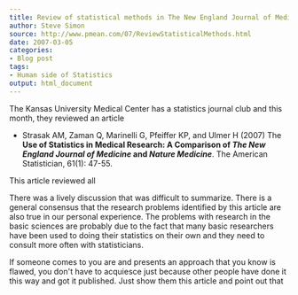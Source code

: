 ```yaml
---
title: Review of statistical methods in The New England Journal of Medicine and Nature Medicine
author: Steve Simon
source: http://www.pmean.com/07/ReviewStatisticalMethods.html
date: 2007-03-05
categories:
- Blog post
tags:
- Human side of Statistics 
output: html_document
---
```

The Kansas University Medical Center has a statistics journal club and
this month, they reviewed an article

-   Strasak AM, Zaman Q, Marinelli G, Pfeiffer KP, and Ulmer H (2007) The **Use of Statistics in Medical Research: A Comparison of *The New England Journal of Medicine* and *Nature Medicine***. The American Statistician, 61(1): 47-55.

This article reviewed all

There was a lively discussion that was difficult to summarize. There
is a general consensus that the research problems identified by this
article are also true in our personal experience. The problems with
research in the basic sciences are probably due to the fact that many
basic researchers have been used to doing their statistics on their
own and they need to consult more often with statisticians.

If someone comes to you are and presents an approach that you know is
flawed, you don't have to acquiesce just because other people have
done it this way and got it published. Just show them this article and
point out that

